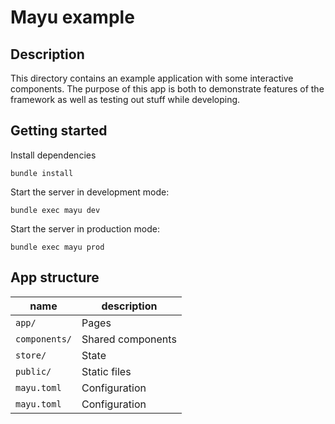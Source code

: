 # Mayu example

## Description

This directory contains an example application with some
interactive components. The purpose of this app is both
to demonstrate features of the framework as well as
testing out stuff while developing.

## Getting started

Install dependencies

    bundle install

Start the server in development mode:

    bundle exec mayu dev

Start the server in production mode:

    bundle exec mayu prod

## App structure

| **name**      | **description**   |
| ------------- | ----------------- |
| `app/`        | Pages             |
| `components/` | Shared components |
| `store/`      | State             |
| `public/`     | Static files      |
| `mayu.toml`   | Configuration     |
| `mayu.toml`   | Configuration     |
